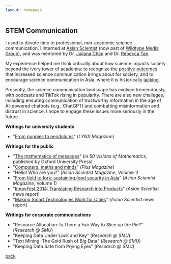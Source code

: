 ```yaml
---
layout: homepage
---
```


## STEM Communication

I used to devote time to professional, non-academic science communication. I interned at [Asian Scientist](https://asianscientist.com/) (now part of [Wildtype Media Group](https://www.wildtype.media/)), and was mentored by Dr. [Juliana Chan](https://wikitia.com/wiki/Juliana_M._Chan) and Dr. [Rebecca Tan](https://sg.linkedin.com/in/rebecca-tan-science). 

My experience helped me think critically about how science impacts society beyond the ivory tower of academia: to recognize the [positive](https://link.springer.com/book/10.1007/978-94-017-9097-0) [outcomes](https://www.tandfonline.com/doi/abs/10.1080/01292986.2016.1240819) that increased science communication brings about for society, and to encourage science communication in Asia, where it is historically [lacking](https://www.weforum.org/agenda/2015/03/why-asia-needs-good-science-writers/). 

Presently, the science communication landscape has evolved tremendously, with podcasts and TikTok rising in popularity. There are also new challeges, including ensuring communication of trustworthy information in the age of AI-powered chatbots (e.g., ChatGPT) and combatting misinformation and distrust in science. I hope to engage these issues more seriously in the future.

**Writings for university students**

- "[From puppies to pendulums](http://web.stanford.edu/group/journal/cgi-bin/lynx/2016/11/06/from-puppies-to-pendulums/)" (*LYNX Magazine*) 

**Writings for the public**

- "[The mathematics of messages](https://global.oup.com/academic/product/50-visions-of-mathematics-9780198701811)" (in *50 Visions of Mathematics*, published by Oxford University Press)
- "[Computers, maths and minds](http://plus.maths.org/content/computers-maths-mind)" (*Plus Magazine*) 
- "Hello! Who are you?" (*Asian Scientist Magazine*, Volume 1)
- "[From field to fork: sustaining food security in Asia](https://www.asianscientist.com/2015/06/print/field-fork/)" (*Asian Scientist Magazine*, Volume 1) 
- "[InnovFest 2014: Translating Research into Products](http://www.asianscientist.com/2014/04/academia/innovfest-2014-translating-research-products-2014/)" (*Asian Scientist* news report)
- "[Making Smart Technologies Work for Cities](http://www.asianscientist.com/2014/06/features/making-smart-technologies-cities-2014/)" (*Asian Scientist* news report)

**Writings for corporate communications** 

- "Resource Allocation: Is There a Fair Way to Slice up the Pie?" (*Research @ SMU*)
- "Keeping Data Under Lock and Key" (*Research @ SMU*)
- "Text Mining: The Gold Rush of Big Data" (*Research @ SMU*)
- "Keeping Data Safe from Prying Eyes" (*Research @ SMU*)


[back](./)
